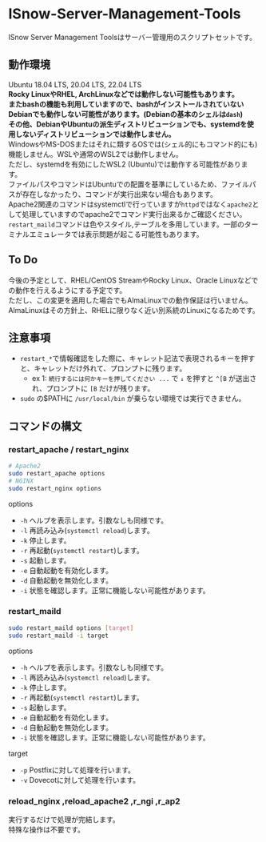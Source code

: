 # ISnow-Server-Management-Tools
ISnow Server Management Toolsはサーバー管理用のスクリプトセットです。
## 動作環境
Ubuntu 18.04 LTS, 20.04 LTS, 22.04 LTS  
**Rocky LinuxやRHEL, ArchLinuxなどでは動作しない可能性もあります。  
またbashの機能も利用していますので、bashがインストールされていないDebianでも動作しない可能性があります。(Debianの基本のシェルは`dash`)  
その他、DebianやUbuntuの派生ディストリビューションでも、systemdを使用しないディストリビューションでは動作しません。**  
WindowsやMS-DOSまたはそれに類するOSでは(シェル的にもコマンド的にも)機能しません。WSLや通常のWSL2では動作しません。  
ただし、systemdを有効にしたWSL2 (Ubuntu)では動作する可能性があります。  
ファイルパスやコマンドはUbuntuでの配置を基準にしているため、ファイルパスが存在しなかったり、コマンドが実行出来ない場合もあります。  
Apache2関連のコマンドはsystemctlで行っていますが`httpd`ではなく`apache2`として処理していますのでapache2でコマンド実行出来るかご確認ください。  
`restart_maild`コマンドは色やスタイル,テーブルを多用しています。一部のターミナルエミュレータでは表示問題が起こる可能性もあります。
## To Do
今後の予定として、RHEL/CentOS StreamやRocky Linux、Oracle Linuxなどでの動作を行えるようにする予定です。  
ただし、この変更を適用した場合でもAlmaLinuxでの動作保証は行いません。  
AlmaLinuxはその方針上、RHELに限りなく近い別系統のLinuxになるためです。
## 注意事項
- `restart_*`で情報確認をした際に、キャレット記法で表現されるキーを押すと、キャレットだけ外れて、プロンプトに残ります。
  - ex 1: `続行するには何かキーを押してください ...` で `↓` を押すと `^[B` が送出され、プロンプトに `[B` だけが残ります。
- `sudo` の$PATHに `/usr/local/bin` が乗らない環境では実行できません。
## コマンドの構文
### restart_apache / restart_nginx
```sh
# Apache2
sudo restart_apache options
# NGINX
sudo restart_nginx options
```
options
* `-h` ヘルプを表示します。引数なしも同様です。
* `-l` 再読み込み(`systemctl reload`)します。
* `-k` 停止します。
* `-r` 再起動(`systemctl restart`)します。
* `-s` 起動します。
* `-e` 自動起動を有効化します。
* `-d` 自動起動を無効化します。
* `-i` 状態を確認します。正常に機能しない可能性があります。

### restart_maild
```sh
sudo restart_maild options [target]
sudo restart_maild -i target
```
options
* `-h` ヘルプを表示します。引数なしも同様です。
* `-l` 再読み込み(`systemctl reload`)します。
* `-k` 停止します。
* `-r` 再起動(`systemctl restart`)します。
* `-s` 起動します。
* `-e` 自動起動を有効化します。
* `-d` 自動起動を無効化します。
* `-i` 状態を確認します。正常に機能しない可能性があります。

target
* `-p` Postfixに対して処理を行います。
* `-v` Dovecotに対して処理を行います。

### reload_nginx ,reload_apache2 ,r_ngi ,r_ap2
実行するだけで処理が完結します。<br />
特殊な操作は不要です。
